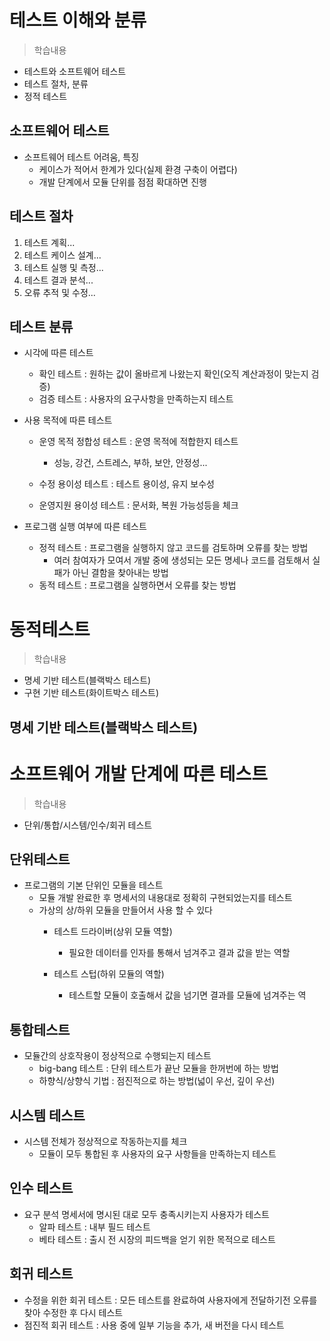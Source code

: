# 테스트 이해와 분류
> 학습내용
- 테스트와 소프트웨어 테스트
- 테스트 절차, 분류
- 정적 테스트

## 소프트웨어 테스트
- 소프트웨어 테스트 어려움, 특징
  - 케이스가 적어서 한계가 있다(실제 환경 구축이 어렵다)
  - 개발 단계에서 모듈 단위를 점점 확대하면 진행


## 테스트 절차
1. 테스트 계획...
2. 테스트 케이스 설계...
3. 테스트 실행 및 측정...
4. 테스트 결과 분석...
5. 오류 추적 및 수정...

## 테스트 분류
- 시각에 따른 테스트
  - 확인 테스트 : 원하는 값이 올바르게 나왔는지 확인(오직 계산과정이 맞는지 검증)
  - 검증 테스트 : 사용자의 요구사항을 만족하는지 테스트

- 사용 목적에 따른 테스트
  - 운영 목적 정합성 테스트 : 운영 목적에 적합한지 테스트
    - 성능, 강건, 스트레스, 부하, 보안, 안정성...
    
  - 수정 용이성 테스트 : 테스트 용이성, 유지 보수성
  - 운영지원 용이성 테스트 : 문서화, 복원 가능성등을 체크

- 프로그램 실행 여부에 따른 테스트
  - 정적 테스트 : 프로그램을 실행하지 않고 코드를 검토하며 오류를 찾는 방법
    - 여러 참여자가 모여서 개발 중에 생성되는 모든 명세나 코드를 검토해서 실패가 아닌 결함을 찾아내는 방법
  - 동적 테스트 : 프로그램을 실행하면서 오류를 찾는 방법


# 동적테스트
> 학습내용
- 명세 기반 테스트(블랙박스 테스트)
- 구현 기반 테스트(화이트박스 테스트)

## 명세 기반 테스트(블랙박스 테스트)


# 소프트웨어 개발 단계에 따른 테스트
> 학습내용
- 단위/통합/시스템/인수/회귀 테스트

## 단위테스트
- 프로그램의 기본 단위인 모듈을 테스트
  - 모듈 개발 완료한 후 명세서의 내용대로 정확히 구현되었는지를 테스트
  - 가상의 상/하위 모듈을 만들어서 사용 할 수 있다
    - 테스트 드라이버(상위 모듈 역할)
      - 필요한 데이터를 인자를 통해서 넘겨주고 결과 값을 받는 역할
      
    - 테스트 스텁(하위 모듈의 역할)
      - 테스트할 모듈이 호출해서 값을 넘기면 결과를 모듈에 넘겨주는 역
  
## 통합테스트
- 모듈간의 상호작용이 정상적으로 수행되는지 테스트
  - big-bang 테스트 : 단위 테스트가 끝난 모듈을 한꺼번에 하는 방법
  - 하향식/상향식 기법 : 점진적으로 하는 방법(넓이 우선, 깊이 우선)
  
## 시스템 테스트
- 시스템 전체가 정상적으로 작동하는지를 체크
  - 모듈이 모두 통합된 후 사용자의 요구 사항들을 만족하는지 테스트

## 인수 테스트
- 요구 분석 명세서에 명시된 대로 모두 충족시키는지 사용자가 테스트
  - 알파 테스트 : 내부 필드 테스트
  - 베타 테스트 : 출시 전 시장의 피드백을 얻기 위한 목적으로 테스트

## 회귀 테스트
- 수정을 위한 회귀 테스트 : 모든 테스트를 완료하여 사용자에게 전달하기전 오류를 찾아 수정한 후 다시 테스트
- 점진적 회귀 테스트 : 사용 중에 일부 기능을 추가, 새 버전을 다시 테스트
